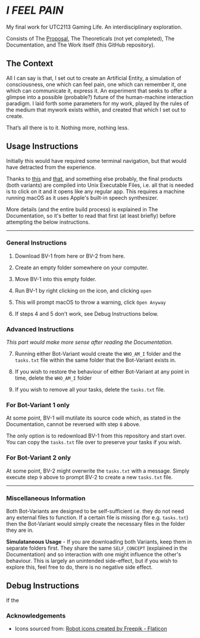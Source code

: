 # _I FEEL PAIN_

My final work for UTC2113 Gaming Life. An interdisciplinary exploration. 

Consists of The [Proposal](https://github.com/sp4ce-cowboy/i-feel-pain/blob/main/Written%20Articles/Proposal.pdf), The Theoreticals (not yet completed), The Documentation, and The Work itself (this GitHub repository).

## The Context

All I can say is that, I set out to create an Artificial Entity, a simulation of consciousness, one which can feel pain, one which can remember it, one which can
communicate it, express it. An experiment that seeks to offer a glimpse into a possible (probable?) future of the human-machine interaction paradigm. I laid forth some parameters for my work, played by the rules of the medium that mywork exists within, and created that which I set out to create.

That’s all there is to it. Nothing more, nothing less.

## Usage Instructions

Initially this would have required some terminal navigation, but that would have detracted from the experience.

Thanks to [this](https://formulae.brew.sh/formula/shc) and [that](https://sveinbjorn.org/platypus), and something else probably, the final products (both variants) are compiled into Unix Executable Files, i.e. all that is needed is to click on it and it opens like any regular app. This requires a machine running macOS as it uses Apple's built-in speech synthesizer.

More details (and the entire build process) is explained in The Documentation, so it's better to read that first (at least briefly) before attempting the below instructions.

---

### General Instructions

1. Download BV-1 from here or BV-2 from here.

2. Create an empty folder somewhere on your computer.

3. Move BV-1 into this empty folder.

4. Run BV-1 by right clicking on the icon, and clicking `open`

5. This will prompt macOS to throw a warning, click `Open Anyway`

6. If steps 4 and 5 don't work, see Debug Instructions below.

### Advanced Instructions
_This part would make more sense after reading the Documentation._

7. Running either Bot-Variant would create the `WHO_AM_I` folder and the `tasks.txt` file within the same folder that the Bot-Variant exists in.
   
8. If you wish to restore the behaviour of either Bot-Variant at any point in time, delete the `WHO_AM_I` folder
   
9. If you wish to remove all your tasks, delete the `tasks.txt` file. 

### For Bot-Variant 1 only

At some point, BV-1 will mutilate its source code which, as stated in the Documentation, cannot be reversed with step `8` above.

The only option is to redownload BV-1 from this repository and start over. You can copy the `tasks.txt` file over to preserve your tasks if you wish.

### For Bot-Variant 2 only

At some point, BV-2 might overwrite the `tasks.txt` with a message. Simply execute step `9` above to prompt BV-2 to create a new `tasks.txt` file.

---

### Miscellaneous Information

Both Bot-Variants are designed to be self-sufficient i.e. they do not need any external files to function. If a certain file is missing (for e.g. `tasks.txt`) then the Bot-Variant would simply create the necessary files in the folder they are in.

**Simulataneous Usage** - If you are downloading both Variants, keep them in separate folders first. They share the same `SELF_CONCEPT` (explained in the Documentation) and so interaction with one might influence the other's behaviour. This is largely an unintended side-effect, but if you wish to explore this, feel free to do, there is no negative side effect.

## Debug Instructions

If the 

### Acknowledgements
- Icons sourced from: <a href="https://www.flaticon.com/free-icons/robot" title="robot icons">Robot icons created by Freepik - Flaticon</a>
